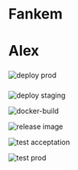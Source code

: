 # Fankem
# Alex

###
![deploy prod](https://github.com/alexzaza17/mini-projet-gitlab/assets/159175882/9d1d989d-6142-460f-a0b3-34e9ba24a199)
###
![deploy staging](https://github.com/alexzaza17/mini-projet-gitlab/assets/159175882/848ad59b-25a9-4bd2-9e17-3b2707d9300f)

![docker-build](https://github.com/alexzaza17/mini-projet-gitlab/assets/159175882/3fe59b72-1bec-45d8-8e7b-37ad98313bbc)

![release image](https://github.com/alexzaza17/mini-projet-gitlab/assets/159175882/bff7acf5-e1b6-4358-8d6d-a20108265275)

![test acceptation](https://github.com/alexzaza17/mini-projet-gitlab/assets/159175882/c88b6e46-63ee-4d45-8f71-aaecb4e07dba)

![test prod](https://github.com/alexzaza17/mini-projet-gitlab/assets/159175882/b75ab771-7269-4abe-86ed-118c8439b1d3)
